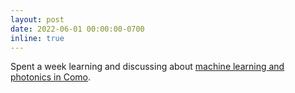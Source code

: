```yaml
---
layout: post
date: 2022-06-01 00:00:00-0700
inline: true
---
```


Spent a week learning and discussing about [machine learning and photonics in Como](http://mlph2022.lakecomoschool.org).
